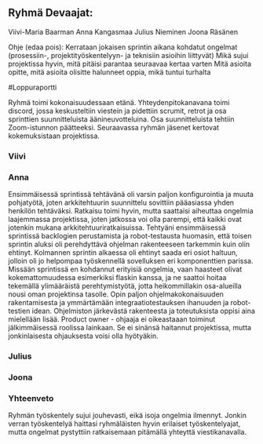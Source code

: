 ## Ryhmä Devaajat:

Viivi-Maria Baarman
Anna Kangasmaa
Julius Nieminen
Joona Räsänen

Ohje (edaa pois):
Kerrataan jokaisen sprintin aikana kohdatut ongelmat (prosessiin-, projektityöskentelyyn- ja teknisiin asioihin liittyvät)
Mikä sujui projektissa hyvin, mitä pitäisi parantaa seuraavaa kertaa varten
Mitä asioita opitte, mitä asioita olisitte halunneet oppia, mikä tuntui turhalta

#Loppuraportti

Ryhmä toimi kokonaisuudessaan etänä. Yhteydenpitokanavana toimi discord, jossa keskusteltiin viestein ja pidettiin scrumit, retrot ja osa sprinttien suunnitteluista äänineuvotteluina. Osa suunnitteluista tehtiin Zoom-istunnon päätteeksi. Seuraavassa ryhmän jäsenet kertovat kokemuksistaan projektissa.

### Viivi

### Anna

Ensimmäisessä sprintissä tehtävänä oli varsin paljon konfigurointia ja muuta pohjatyötä, joten arkkitehtuurin suunnittelu sovittiin pääasiassa yhden henkilön tehtäväksi. Ratkaisu toimi hyvin, mutta saattaisi aiheuttaa ongelmia laajemmassa projektissa, joten jatkossa voi olla parempi, että kaikki ovat jotenkin mukana arkkitehtuuriratkaisuissa. Tehtyäni ensimmäisessä sprintissä backlogien perustamista ja robot-testausta huomasin, että toisen sprintin aluksi oli perehdyttävä ohjelman rakenteeseen tarkemmin kuin olin ehtinyt. Kolmannen sprintin alkaessa oli ehtinyt saada eri osiot haltuun, jolloin oli jo helpompaa työskennellä sovelluksen eri komponenttien parissa.
Missään sprintissä en kohdannut erityisiä ongelmia, vaan haasteet olivat kokemattomuudessa esimerkiksi flaskin kanssa, ja ne saattoi hoitaa tekemällä ylimääräistä perehtymistyötä, jotta heikommillakin osa-alueilla nousi oman projektinsa tasolle. Opin paljon ohjelmakokonaisuuden rakentamisesta ja ymmärtämään integraatiotestauksen ihanuuden ja robot-testien idean. Ohjelmiston järkevästä rakenteesta ja toteutuksista oppisi aina mielellään lisää. Product owner - ohjaaja ei oikeastaaan toiminut jälkimmäisessä roolissa lainkaan. Se ei sinänsä haitannut projektissa, mutta jonkinlaisesta ohjauksesta voisi olla hyötyäkin.

### Julius

### Joona

### Yhteenveto

Ryhmän työskentely sujui jouhevasti, eikä isoja ongelmia ilmennyt. Jonkin verran työskentelyä haittasi ryhmäläisten hyvin erilaiset työskentelyajat, mutta ongelmat pystyttiin ratkaisemaan pitämällä yhteyttä viestikanavalla.




